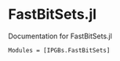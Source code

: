 # FastBitSets.jl
Documentation for FastBitSets.jl

```@autodocs
Modules = [IPGBs.FastBitSets]
```
    
